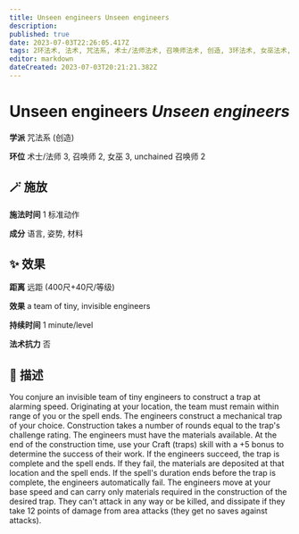 ```yaml
---
title: Unseen engineers Unseen engineers
description: 
published: true
date: 2023-07-03T22:26:05.417Z
tags: 2环法术, 法术, 咒法系, 术士/法师法术, 召唤师法术, 创造, 3环法术, 女巫法术, unchained 召唤师法术
editor: markdown
dateCreated: 2023-07-03T20:21:21.382Z
---
```


# **Unseen engineers** *Unseen engineers*

**学派** 咒法系 (创造) 

**环位** 术士/法师 3, 召唤师 2, 女巫 3, unchained 召唤师 2

## 🪄 施放

**施法时间** 1 标准动作

**成分** 语言, 姿势, 材料

## ✨ 效果  

**距离** 远距 (400尺+40尺/等级) 

**效果** a team of tiny, invisible engineers 

**持续时间** 1 minute/level 

**法术抗力** 否

## 📖 描述

You conjure an invisible team of tiny engineers to construct a trap at alarming speed. Originating at your location, the team must remain within range of you or the spell ends. The engineers construct a mechanical trap of your choice. Construction takes a number of rounds equal to the trap's challenge rating. The engineers must have the materials available. At the end of the construction time, use your Craft (traps) skill with a +5 bonus to determine the success of their work. If the engineers succeed, the trap is complete and the spell ends. If they fail, the materials are deposited at that location and the spell ends. If the spell's duration ends before the trap is complete, the engineers automatically fail.  The engineers move at your base speed and can carry only materials required in the construction of the desired trap. They can't attack in any way or be killed, and dissipate if they take 12 points of damage from area attacks (they get no saves against attacks).
    